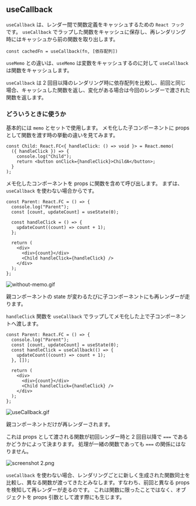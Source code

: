 ## useCallback

`useCallback` は、レンダー間で関数定義をキャッシュするための `React フック` です。
`useCallback` でラップした関数をキャッシュに保存し、再レンダリング時にはキャッシュから前の関数を取り出します。

```tsx
const cachedFn = useCallback(fn, [依存配列])
```

`useMemo` との違いは、`useMemo` は変数をキャッシュするのに対して `useCallback` は関数をキャッシュします。

`useCallback` は 2 回目以降のレンダリング時に依存配列を比較し、前回と同じ場合、キャッシュした関数を返し、変化がある場合は今回のレンダーで渡された関数を返します。

### どういうときに使うか
基本的には `memo` とセットで使用します。
メモ化した子コンポーネントに props として関数を渡す時の挙動の違いを見てみます。

```tsx
const Child: React.FC<{ handleClick: () => void }> = React.memo(
  ({ handleClick }) => {
    console.log("Child");
    return <button onClick={handleClick}>ChildA</button>;
  }
);
```
メモ化したコンポーネントを props に関数を含めて呼び出します。
まずは、`useCallback` を使わない場合からです。

```tsx
const Parent: React.FC = () => {
  console.log("Parent");
  const [count, updateCount] = useState(0);
 
  const handleClick = () => {
    updateCount((count) => count + 1);
  };

  return (
    <div>
      <div>{count}</div>
      <Child handleClick={handleClick} />
    </div>
  );
};
```

![without-memo.gif](https://qiita-image-store.s3.ap-northeast-1.amazonaws.com/0/639130/1cff1534-d38d-f61c-99f7-f5d51612b897.gif)

親コンポーネントの state が変わるたびに子コンポーネントにも再レンダーが走ります。

`handleClick` 関数を `useCallback` でラップしてメモ化した上で子コンポーネントへ渡します。

```tsx
const Parent: React.FC = () => {
  console.log("Parent");
  const [count, updateCount] = useState(0);
  const handleClick = useCallback(() => {
    updateCount((count) => count + 1);
  }, []);

  return (
    <div>
      <div>{count}</div>
      <Child handleClick={handleClick} />
    </div>
  );
};
```

![useCallback.gif](https://qiita-image-store.s3.ap-northeast-1.amazonaws.com/0/639130/0cecc0e7-dea1-bd35-ec5d-2eaed65606b2.gif)

親コンポーネントだけが再レンダーされます。

これは props として渡される関数が初回レンダー時と 2 回目以降で `===` であるかどうかによって決まります。
処理が一緒の関数であっても `===` の関係にはなりません。

![screenshot 2.png](https://qiita-image-store.s3.ap-northeast-1.amazonaws.com/0/639130/a20a3834-3c5d-b3a0-a0e2-4ab5cd6919f9.png)

`useCallback` を使わない場合、レンダリングごとに新しく生成された関数同士を比較し、異なる関数が渡ってきたとみなします。すなわち、前回と異なる props を検知して再レンダーが走るのです。
これは関数に限ったことではなく、オブジェクトを props 引数として渡す際にも生じます。

